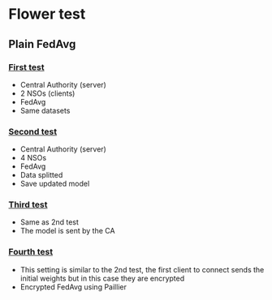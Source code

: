 # Flower test

## Plain FedAvg

### [First test](one_plainavg/README.md)
- Central Authority (server)
- 2 NSOs (clients)
- FedAvg
- Same datasets

### [Second test](two_fourclients/README.md)
- Central Authority (server)
- 4 NSOs
- FedAvg
- Data splitted
- Save updated model

### [Third test](three_centralmodel/README.md)
- Same as 2nd test
- The model is sent by the CA

### [Fourth test](four_paillier/README.md)
- This setting is similar to the 2nd test, the first client to connect sends the initial weights but in this case they are encrypted
- Encrypted FedAvg using Paillier




